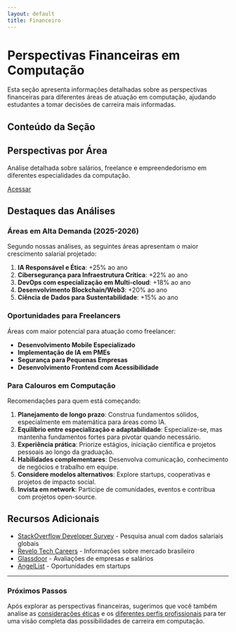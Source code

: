 ```yaml
---
layout: default
title: Financeiro
---
```


# Perspectivas Financeiras em Computação

Esta seção apresenta informações detalhadas sobre as perspectivas financeiras para diferentes áreas de atuação em computação, ajudando estudantes a tomar decisões de carreira mais informadas.

## Conteúdo da Seção

<div class="grid-container">
  <div class="content-card">
    <h2>Perspectivas por Área</h2>
    <p>Análise detalhada sobre salários, freelance e empreendedorismo em diferentes especialidades da computação.</p>
    <a href="{{ '/financeiro/perspectivas-financeiras' | relative_url }}" class="btn">Acessar</a>
  </div>
</div>

## Destaques das Análises

### Áreas em Alta Demanda (2025-2026)

Segundo nossas análises, as seguintes áreas apresentam o maior crescimento salarial projetado:

1. **IA Responsável e Ética**: +25% ao ano
2. **Cibersegurança para Infraestrutura Crítica**: +22% ao ano
3. **DevOps com especialização em Multi-cloud**: +18% ao ano
4. **Desenvolvimento Blockchain/Web3**: +20% ao ano
5. **Ciência de Dados para Sustentabilidade**: +15% ao ano

### Oportunidades para Freelancers

Áreas com maior potencial para atuação como freelancer:

- **Desenvolvimento Mobile Especializado**
- **Implementação de IA em PMEs**
- **Segurança para Pequenas Empresas**
- **Desenvolvimento Frontend com Acessibilidade**

### Para Calouros em Computação

Recomendações para quem está começando:

1. **Planejamento de longo prazo**: Construa fundamentos sólidos, especialmente em matemática para áreas como IA.
2. **Equilíbrio entre especialização e adaptabilidade**: Especialize-se, mas mantenha fundamentos fortes para pivotar quando necessário.
3. **Experiência prática**: Priorize estágios, iniciação científica e projetos pessoais ao longo da graduação.
4. **Habilidades complementares**: Desenvolva comunicação, conhecimento de negócios e trabalho em equipe.
5. **Considere modelos alternativos**: Explore startups, cooperativas e projetos de impacto social.
6. **Invista em network**: Participe de comunidades, eventos e contribua com projetos open-source.

## Recursos Adicionais

- [StackOverflow Developer Survey](https://insights.stackoverflow.co/survey) - Pesquisa anual com dados salariais globais
- [Revelo Tech Careers](https://www.revelo.com.br/) - Informações sobre mercado brasileiro
- [Glassdoor](https://www.glassdoor.com.br/) - Avaliações de empresas e salários
- [AngelList](https://angel.co/) - Oportunidades em startups

---

### Próximos Passos

Após explorar as perspectivas financeiras, sugerimos que você também analise as [considerações éticas](/etico/) e os [diferentes perfis profissionais](/carreiras/) para ter uma visão completa das possibilidades de carreira em computação.
